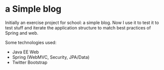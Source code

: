 a Simple blog
====
Initially an exercise project for school: a simple blog. Now I use it to test it to test stuff and iterate the application structure to match best practices of Spring and web.

Some technologies used:
* Java EE Web
* Spring (WebMVC, Security, JPA/Data)
* Twitter Bootstrap

